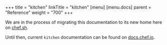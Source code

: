 +++
title = "kitchen"
linkTitle = "kitchen"
[menu]
  [menu.docs]
    parent = "Reference"
    weight = "700"
+++

We are in the process of migrating this documentation to its new home here on [chef.sh](/).

Until then, current `kitchen` documentation can be found on [docs.chef.io](https://docs.chef.io/ctl_kitchen.html).
